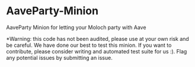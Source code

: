 # AaveParty-Minion
AaveParty Minion for letting your Moloch party with Aave

*Warning: this code has not been audited, please use at your own risk and be careful. We have done our best to test this minion. If you want to contribute, please consider writing and automated test suite for us :). Flag any potential issues by submitting an issue. 

